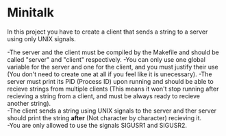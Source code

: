 # Minitalk  
In this project you have to create a client that sends a string to a server using only UNIX signals.  

-The server and the client must be compiled by the Makefile and should be called "server" and "client" respectively.
-You can only use one global variable for the server and one for the client, and you must justify their use (You don't need to create one at all if you feel like it is unecessary).
-The server must print its PID (Process ID) upon running and should be able to recieve strings from multiple clients (This means it won't stop running after recieving a string from a client, and must be always ready to recieve another string).  
-The client sends a string using UNIX signals to the server and ther server should print the string **after** (Not character by character) recieving it.  
-You are only allowed to use the signals SIGUSR1 and SIGUSR2.  
